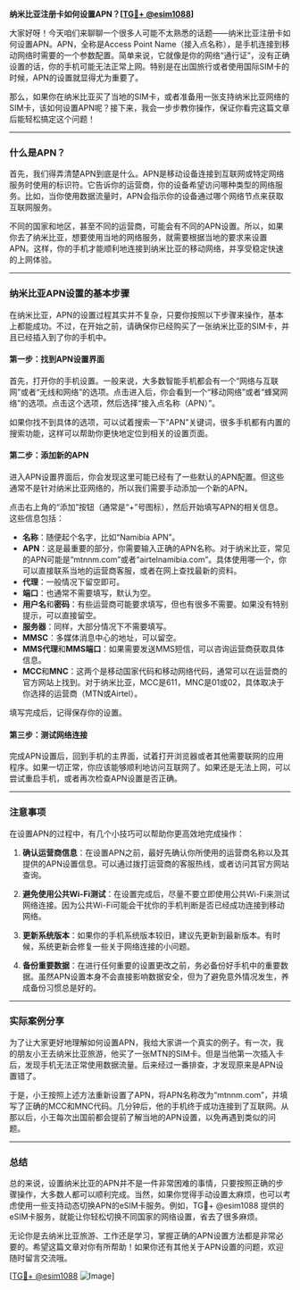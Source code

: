 **纳米比亚注册卡如何设置APN？[[TG💪+ @esim1088](https://t.me/s/esim1088)]**

大家好呀！今天咱们来聊聊一个很多人可能不太熟悉的话题——纳米比亚注册卡如何设置APN。APN，全称是Access Point Name（接入点名称），是手机连接到移动网络时需要的一个参数配置。简单来说，它就像是你的网络“通行证”，没有正确设置的话，你的手机可能无法正常上网。特别是在出国旅行或者使用国际SIM卡的时候，APN的设置就显得尤为重要了。

那么，如果你在纳米比亚买了当地的SIM卡，或者准备用一张支持纳米比亚网络的SIM卡，该如何设置APN呢？接下来，我会一步步教你操作，保证你看完这篇文章后能轻松搞定这个问题！

---

### 什么是APN？

首先，我们得弄清楚APN到底是什么。APN是移动设备连接到互联网或特定网络服务时使用的标识符。它告诉你的运营商，你的设备希望访问哪种类型的网络服务。比如，当你使用数据流量时，APN会指示你的设备通过哪个网络节点来获取互联网服务。

不同的国家和地区，甚至不同的运营商，可能会有不同的APN设置。所以，如果你去了纳米比亚，想要使用当地的网络服务，就需要根据当地的要求来设置APN。这样，你的手机才能顺利地连接到纳米比亚的移动网络，并享受稳定快速的上网体验。

---

### 纳米比亚APN设置的基本步骤

在纳米比亚，APN的设置过程其实并不复杂，只要你按照以下步骤来操作，基本上都能成功。不过，在开始之前，请确保你已经购买了一张纳米比亚的SIM卡，并且已经插入到了你的手机中。

#### 第一步：找到APN设置界面

首先，打开你的手机设置。一般来说，大多数智能手机都会有一个“网络与互联网”或者“无线和网络”的选项。点击进入后，你会看到一个“移动网络”或者“蜂窝网络”的选项。点击这个选项，然后选择“接入点名称（APN）”。

如果你找不到具体的选项，可以试着搜索一下“APN”关键词，很多手机都有内置的搜索功能，这样可以帮助你更快地定位到相关的设置页面。

#### 第二步：添加新的APN

进入APN设置界面后，你会发现这里可能已经有了一些默认的APN配置。但这些通常不是针对纳米比亚网络的，所以我们需要手动添加一个新的APN。

点击右上角的“添加”按钮（通常是“+”号图标），然后开始填写APN的相关信息。这些信息包括：

- **名称**：随便起个名字，比如“Namibia APN”。
- **APN**：这是最重要的部分，你需要输入正确的APN名称。对于纳米比亚，常见的APN可能是“mtnnm.com”或者“airtelnamibia.com”。具体使用哪一个，你可以直接联系当地的运营商客服，或者在网上查找最新的资料。
- **代理**：一般情况下留空即可。
- **端口**：也通常不需要填写，默认为空。
- **用户名**和**密码**：有些运营商可能要求填写，但也有很多不需要。如果没有特别提示，可以直接留空。
- **服务器**：同样，大部分情况下不需要填写。
- **MMSC**：多媒体消息中心的地址，可以留空。
- **MMS代理**和**MMS端口**：如果需要发送MMS短信，可以咨询运营商获取具体信息。
- **MCC**和**MNC**：这两个是移动国家代码和移动网络代码，通常可以在运营商的官方网站上找到。对于纳米比亚，MCC是611，MNC是01或02，具体取决于你选择的运营商（MTN或Airtel）。

填写完成后，记得保存你的设置。

#### 第三步：测试网络连接

完成APN设置后，回到手机的主界面，试着打开浏览器或者其他需要联网的应用程序。如果一切正常，你应该能够顺利地访问互联网了。如果还是无法上网，可以尝试重启手机，或者再次检查APN设置是否正确。

---

### 注意事项

在设置APN的过程中，有几个小技巧可以帮助你更高效地完成操作：

1. **确认运营商信息**：在设置APN之前，最好先确认你所使用的运营商名称以及其提供的APN设置信息。可以通过拨打运营商的客服热线，或者访问其官方网站查询。

2. **避免使用公共Wi-Fi测试**：在设置完成后，尽量不要立即使用公共Wi-Fi来测试网络连接。因为公共Wi-Fi可能会干扰你的手机判断是否已经成功连接到移动网络。

3. **更新系统版本**：如果你的手机系统版本较旧，建议先更新到最新版本。有时候，系统更新会修复一些关于网络连接的小问题。

4. **备份重要数据**：在进行任何重要的设置更改之前，务必备份好手机中的重要数据。虽然APN设置本身不会直接影响数据安全，但为了避免意外情况发生，养成备份习惯总是好的。

---

### 实际案例分享

为了让大家更好地理解如何设置APN，我给大家讲一个真实的例子。有一次，我的朋友小王去纳米比亚旅游，他买了一张MTN的SIM卡。但是当他第一次插入卡后，发现手机无法正常使用数据流量。后来经过一番排查，才发现原来是APN设置错了。

于是，小王按照上述方法重新设置了APN，将APN名称改为“mtnnm.com”，并填写了正确的MCC和MNC代码。几分钟后，他的手机终于成功连接到了互联网。从那以后，小王每次出国前都会提前了解当地的APN设置，以免再遇到类似的问题。

---

### 总结

总的来说，设置纳米比亚的APN并不是一件非常困难的事情，只要按照正确的步骤操作，大多数人都可以顺利完成。当然，如果你觉得手动设置太麻烦，也可以考虑使用一些支持动态切换APN的eSIM卡服务。例如，TG💪+ @esim1088 提供的eSIM卡服务，就能让你轻松切换不同国家的网络设置，省去了很多麻烦。

无论你是去纳米比亚旅游、工作还是学习，掌握正确的APN设置方法都是非常必要的。希望这篇文章对你有所帮助！如果你还有其他关于APN设置的问题，欢迎随时留言交流哦。

[[TG💪+ @esim1088](https://t.me/s/esim1088) ![Image](https://i.postimg.cc/4NQfJmqS/Snipaste-2025-05-13-00-14-12.png)]